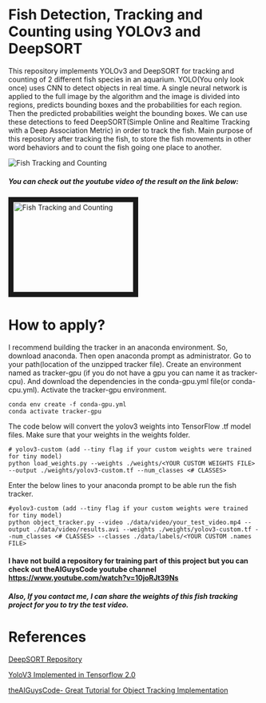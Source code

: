 # Fish Detection, Tracking and Counting using YOLOv3 and DeepSORT

  This repository implements YOLOv3 and DeepSORT for tracking and counting of 2 different fish species in an aquarium.
YOLO(You only look once) uses CNN to detect objects in real time. A single neural network is applied to the full image by the algorithm and the image is divided into regions, predicts bounding boxes and the probabilities for each region. Then the predicted probabilities weight the bounding boxes. We can use these detections to feed DeepSORT(Simple Online and Realtime Tracking with a Deep Association Metric) in order to track the fish. Main purpose of this repository after tracking the fish, to store the fish movements in other word behaviors and to count the fish going one place to another. <Enter>
  
![Fish Tracking and Counting](data/gifs/output14-gif.gif)

##### You can check out the youtube video of the result on the link below:
<a href="https://www.youtube.com/watch?v=Fu2W3UVwYIE
" target="_blank"><img src="http://img.youtube.com/vi/Fu2W3UVwYIE/0.jpg" 
alt="Fish Tracking and Counting" width="240" height="180" border="10" /></a>

# How to apply?
I recommend building the tracker in an anaconda environment. So, download anaconda. Then open anaconda prompt as administrator.
Go to your path(location of the unzipped tracker file). Create an environment named as tracker-gpu (if you do not have a gpu you can name it as tracker-cpu). And download the dependencies in the conda-gpu.yml file(or conda-cpu.yml). Activate the tracker-gpu environment.
```
conda env create -f conda-gpu.yml
conda activate tracker-gpu
```
The code below will convert the yolov3 weights into TensorFlow .tf model files. Make sure that your weights in the weights folder.
```
# yolov3-custom (add --tiny flag if your custom weights were trained for tiny model)
python load_weights.py --weights ./weights/<YOUR CUSTOM WEIGHTS FILE> --output ./weights/yolov3-custom.tf --num_classes <# CLASSES>
```
Enter the below lines to your anaconda prompt to be able run the fish tracker.
```
#yolov3-custom (add --tiny flag if your custom weights were trained for tiny model)
python object_tracker.py --video ./data/video/your_test_video.mp4 --output ./data/video/results.avi --weights ./weights/yolov3-custom.tf --num_classes <# CLASSES> --classes ./data/labels/<YOUR CUSTOM .names FILE>
```
#### I have not build a repository for training part of this project but you can check out theAIGuysCode youtube channel https://www.youtube.com/watch?v=10joRJt39Ns
##### Also, If you contact me, I can share the weights of this fish tracking project for you to try the test video.

# References

[DeepSORT Repository](https://github.com/nwojke/deep_sort) <Enter>
  
[YoloV3 Implemented in Tensorflow 2.0](https://github.com/zzh8829/yolov3-tf2) <Enter>
  
[theAIGuysCode- Great Tutorial for Object Tracking Implementation](https://github.com/theAIGuysCode/yolov3_deepsort) <Enter>
  
 
 
